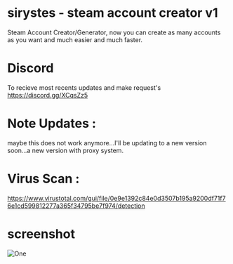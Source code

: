 # sirystes - steam account creator v1
Steam Account Creator/Generator, now you can create as many accounts as you want and much easier and much faster.

# Discord
To recieve most recents updates and make request's
https://discord.gg/XCqsZz5

# Note Updates :
maybe this does not work anymore...I'll be updating to a new version soon...a new version with proxy system.

# Virus Scan :
https://www.virustotal.com/gui/file/0e9e1392c84e0d3507b195a9200df71f76e1cd599812277a365f34795be7f974/detection

# screenshot
<img src="https://i.imgur.com/KSWJeyw.gif" alt="One" data-canonical-src="https://i.imgur.com/KSWJeyw.gif" style="max-width:100%;">

